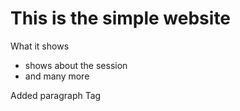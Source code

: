 <h1>This is the simple website </h1>

What it shows
- shows about the session
- and many more

<p>
  Added paragraph Tag
</p>
